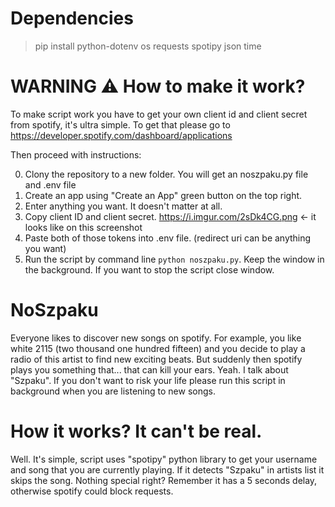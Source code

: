 # Dependencies 

> pip install python-dotenv os requests spotipy json time 


# WARNING ⚠️ How to make it work?

To make script work you have to get your own client id and client secret from spotify, it's ultra simple. To get that please go to https://developer.spotify.com/dashboard/applications

Then proceed with instructions:

0. Clony the repository to a new folder. You will get an noszpaku.py file and .env file
1. Create an app using "Create an App" green button on the top right.
2. Enter anything you want. It doesn't matter at all.
3. Copy client ID and client secret. 
https://i.imgur.com/2sDk4CG.png <- it looks like on this screenshot
4. Paste both of those tokens into .env file. (redirect uri can be anything you want)
5. Run the script by command line `python noszpaku.py`. Keep the window in the background. If you want to stop the script close window.


# NoSzpaku

Everyone likes to discover new songs on spotify. For example, you like white 2115 (two thousand one hundred fifteen) and you decide to play a radio of this artist to find new exciting beats. But suddenly then spotify plays you something that... that can kill your ears. Yeah. I talk about "Szpaku". If you don't want to risk your life please run this script in background when you are listening to new songs. 

# How it works? It can't be real.

Well. It's simple, script uses "spotipy" python library to get your username and song that you are currently playing. If it detects "Szpaku" in artists list it skips the song. Nothing special right? Remember it has a 5 seconds delay, otherwise spotify could block requests.
